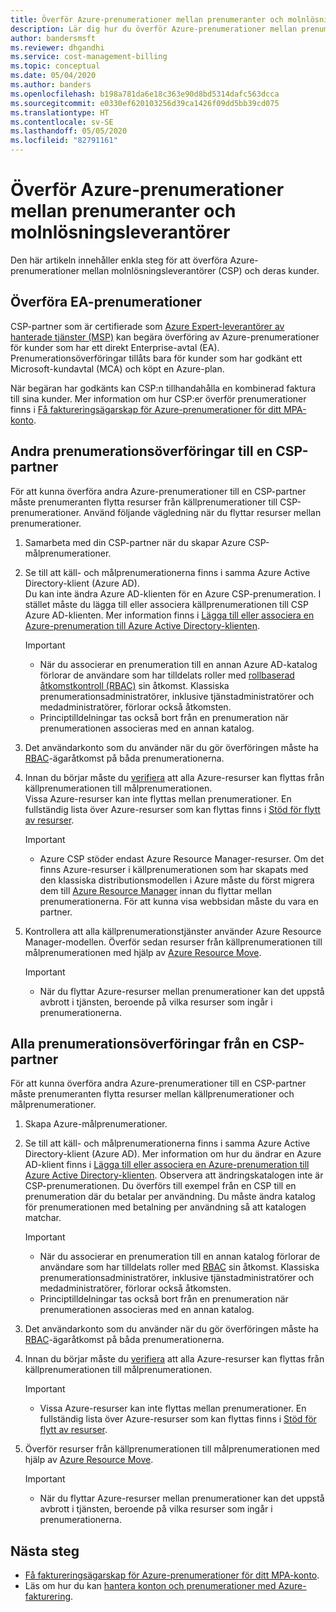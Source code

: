 ```yaml
---
title: Överför Azure-prenumerationer mellan prenumeranter och molnlösningsleverantörer
description: Lär dig hur du överför Azure-prenumerationer mellan prenumeranter och molnlösningsleverantörer.
author: bandersmsft
ms.reviewer: dhgandhi
ms.service: cost-management-billing
ms.topic: conceptual
ms.date: 05/04/2020
ms.author: banders
ms.openlocfilehash: b198a781da6e18c363e90d8bd5314dafc563dcca
ms.sourcegitcommit: e0330ef620103256d39ca1426f09dd5bb39cd075
ms.translationtype: HT
ms.contentlocale: sv-SE
ms.lasthandoff: 05/05/2020
ms.locfileid: "82791161"
---
```

# <a name="transfer-azure-subscriptions-between-subscribers-and-csps"></a>Överför Azure-prenumerationer mellan prenumeranter och molnlösningsleverantörer

Den här artikeln innehåller enkla steg för att överföra Azure-prenumerationer mellan molnlösningsleverantörer (CSP) och deras kunder.

## <a name="transfer-ea-subscriptions"></a>Överföra EA-prenumerationer

CSP-partner som är certifierade som [Azure Expert-leverantörer av hanterade tjänster (MSP)](https://partner.microsoft.com/membership/azure-expert-msp) kan begära överföring av Azure-prenumerationer för kunder som har ett direkt Enterprise-avtal (EA). Prenumerationsöverföringar tillåts bara för kunder som har godkänt ett Microsoft-kundavtal (MCA) och köpt en Azure-plan.

När begäran har godkänts kan CSP:n tillhandahålla en kombinerad faktura till sina kunder. Mer information om hur CSP:er överför prenumerationer finns i [Få faktureringsägarskap för Azure-prenumerationer för ditt MPA-konto](mpa-request-ownership.md).

## <a name="other-subscription-transfers-to-a-csp-partner"></a>Andra prenumerationsöverföringar till en CSP-partner

För att kunna överföra andra Azure-prenumerationer till en CSP-partner måste prenumeranten flytta resurser från källprenumerationer till CSP-prenumerationer. Använd följande vägledning när du flyttar resurser mellan prenumerationer.

1. Samarbeta med din CSP-partner när du skapar Azure CSP-målprenumerationer.
1. Se till att käll- och målprenumerationerna finns i samma Azure Active Directory-klient (Azure AD).  
    Du kan inte ändra Azure AD-klienten för en Azure CSP-prenumeration. I stället måste du lägga till eller associera källprenumerationen till CSP Azure AD-klienten. Mer information finns i [Lägga till eller associera en Azure-prenumeration till Azure Active Directory-klienten](../../active-directory/fundamentals/active-directory-how-subscriptions-associated-directory.md).
    > [!IMPORTANT]
    > - När du associerar en prenumeration till en annan Azure AD-katalog förlorar de användare som har tilldelats roller med [rollbaserad åtkomstkontroll (RBAC)](../../role-based-access-control/role-assignments-portal.md) sin åtkomst. Klassiska prenumerationsadministratörer, inklusive tjänstadministratörer och medadministratörer, förlorar också åtkomsten.
    > - Principtilldelningar tas också bort från en prenumeration när prenumerationen associeras med en annan katalog.
1. Det användarkonto som du använder när du gör överföringen måste ha [RBAC](add-change-subscription-administrator.md)-ägaråtkomst på båda prenumerationerna.
1. Innan du börjar måste du [verifiera](/rest/api/resources/resources/validatemoveresources) att alla Azure-resurser kan flyttas från källprenumerationen till målprenumerationen.  
    Vissa Azure-resurser kan inte flyttas mellan prenumerationer. En fullständig lista över Azure-resurser som kan flyttas finns i [Stöd för flytt av resurser](../../azure-resource-manager/management/move-support-resources.md).
    > [!IMPORTANT]
    >  - Azure CSP stöder endast Azure Resource Manager-resurser. Om det finns Azure-resurser i källprenumerationen som har skapats med den klassiska distributionsmodellen i Azure måste du först migrera dem till [Azure Resource Manager](https://docs.microsoft.com/azure/cloud-solution-provider/migration/ea-payg-to-azure-csp/ea-open-direct-asm-to-arm) innan du flyttar mellan prenumerationerna. För att kunna visa webbsidan måste du vara en partner.

1. Kontrollera att alla källprenumerationstjänster använder Azure Resource Manager-modellen. Överför sedan resurser från källprenumerationen till målprenumerationen med hjälp av [Azure Resource Move](../../azure-resource-manager/management/move-resource-group-and-subscription.md).
    > [!IMPORTANT]
    >  - När du flyttar Azure-resurser mellan prenumerationer kan det uppstå avbrott i tjänsten, beroende på vilka resurser som ingår i prenumerationerna.

## <a name="all-subscription-transfers-from-a-csp-partner"></a>Alla prenumerationsöverföringar från en CSP-partner

För att kunna överföra andra Azure-prenumerationer till en CSP-partner måste prenumeranten flytta resurser mellan källprenumerationer och målprenumerationer.

1. Skapa Azure-målprenumerationer.
1. Se till att käll- och målprenumerationerna finns i samma Azure Active Directory-klient (Azure AD). Mer information om hur du ändrar en Azure AD-klient finns i [Lägga till eller associera en Azure-prenumeration till Azure Active Directory-klienten](../../active-directory/fundamentals/active-directory-how-subscriptions-associated-directory.md).
    Observera att ändringskatalogen inte är CSP-prenumerationen. Du överförs till exempel från en CSP till en prenumeration där du betalar per användning. Du måste ändra katalog för prenumerationen med betalning per användning så att katalogen matchar.

    > [!IMPORTANT]
    >  - När du associerar en prenumeration till en annan katalog förlorar de användare som har tilldelats roller med [RBAC](../../role-based-access-control/role-assignments-portal.md) sin åtkomst. Klassiska prenumerationsadministratörer, inklusive tjänstadministratörer och medadministratörer, förlorar också åtkomsten.
    >  - Principtilldelningar tas också bort från en prenumeration när prenumerationen associeras med en annan katalog.

1. Det användarkonto som du använder när du gör överföringen måste ha [RBAC](add-change-subscription-administrator.md)-ägaråtkomst på båda prenumerationerna.
1. Innan du börjar måste du [verifiera](/rest/api/resources/resources/validatemoveresources) att alla Azure-resurser kan flyttas från källprenumerationen till målprenumerationen.
    > [!IMPORTANT]
    >  - Vissa Azure-resurser kan inte flyttas mellan prenumerationer. En fullständig lista över Azure-resurser som kan flyttas finns i [Stöd för flytt av resurser](../../azure-resource-manager/management/move-support-resources.md).

1. Överför resurser från källprenumerationen till målprenumerationen med hjälp av [Azure Resource Move](../../azure-resource-manager/management/move-resource-group-and-subscription.md).
    > [!IMPORTANT]
    >  - När du flyttar Azure-resurser mellan prenumerationer kan det uppstå avbrott i tjänsten, beroende på vilka resurser som ingår i prenumerationerna.

## <a name="next-steps"></a>Nästa steg
- [Få faktureringsägarskap för Azure-prenumerationer för ditt MPA-konto](mpa-request-ownership.md).
- Läs om hur du kan [hantera konton och prenumerationer med Azure-fakturering](index.yml).
